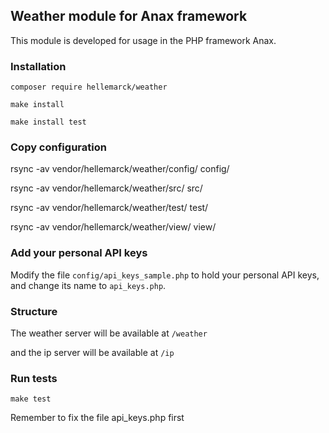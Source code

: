 ## Weather module for Anax framework

This module is developed for usage in the PHP framework Anax.

### Installation

`composer require hellemarck/weather`

`make install`

`make install test`

### Copy configuration

rsync -av vendor/hellemarck/weather/config/ config/

rsync -av vendor/hellemarck/weather/src/ src/

rsync -av vendor/hellemarck/weather/test/ test/

rsync -av vendor/hellemarck/weather/view/ view/

### Add your personal API keys

Modify the file `config/api_keys_sample.php` to hold your personal API keys, and change its name to `api_keys.php`.

### Structure

The weather server will be available at `/weather`

and the ip server will be available at `/ip`

### Run tests

`make test`

Remember to fix the file api_keys.php first
